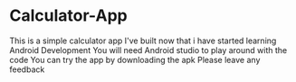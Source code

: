 # Calculator-App
This is a simple calculator app I've built now that i have started learning Android Development
You will need Android studio to play around with the code
You can try the app by downloading the apk
Please leave any feedback

